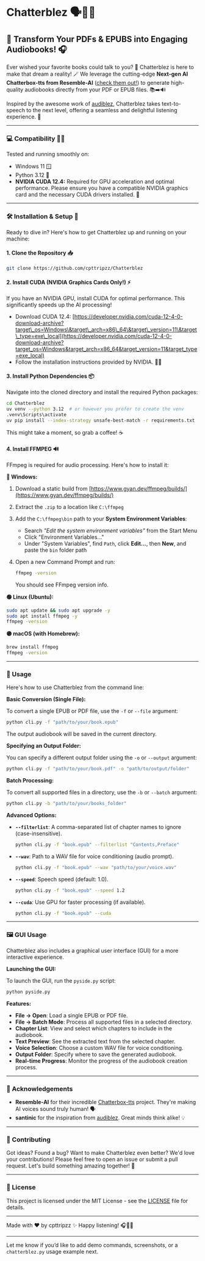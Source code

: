 # Chatterblez 🗣️📖✨

## 🚀 Transform Your PDFs & EPUBS into Engaging Audiobooks! 🎧

Ever wished your favorite books could talk to you? 🤩 Chatterblez is here to make that dream a reality! 🪄 We leverage the cutting-edge **Next-gen AI Chatterbox-tts from Resemble-AI** ([check them out!](https://github.com/resemble-ai/chatterbox)) to generate high-quality audiobooks directly from your PDF or EPUB files. 📚➡️🔊

Inspired by the awesome work of [audiblez](https://github.com/santinic/audiblez), Chatterblez takes text-to-speech to the next level, offering a seamless and delightful listening experience. 💖

---

### 💻 Compatibility 🧑‍💻

Tested and running smoothly on:

* Windows 11 🪟
* Python 3.12 🐍
* **NVIDIA CUDA 12.4:** Required for GPU acceleration and optimal performance. Please ensure you have a compatible NVIDIA graphics card and the necessary CUDA drivers installed. 🚀

---

### 🛠️ Installation & Setup 🚀

Ready to dive in? Here's how to get Chatterblez up and running on your machine:

#### 1. Clone the Repository 📥

```bash
git clone https://github.com/cpttripzz/Chatterblez
```

#### 2. Install CUDA (NVIDIA Graphics Cards Only!) ⚡️

If you have an NVIDIA GPU, install CUDA for optimal performance. This significantly speeds up the AI processing!

* Download CUDA 12.4:
  [https://developer.nvidia.com/cuda-12-4-0-download-archive?target\_os=Windows\&target\_arch=x86\_64\&target\_version=11\&target\_type=exe\_local](https://developer.nvidia.com/cuda-12-4-0-download-archive?target_os=Windows&target_arch=x86_64&target_version=11&target_type=exe_local)
* Follow the installation instructions provided by NVIDIA. 🧑‍💻

#### 3. Install Python Dependencies 📦

Navigate into the cloned directory and install the required Python packages:

```bash
cd Chatterblez
uv venv --python 3.12  # or however you prefer to create the venv
.venv\Scripts\activate
uv pip install --index-strategy unsafe-best-match -r requirements.txt
```

This might take a moment, so grab a coffee! ☕

#### 4. Install FFMPEG 🔊

FFmpeg is required for audio processing. Here's how to install it:

**🔵 Windows:**

1. Download a static build from [https://www.gyan.dev/ffmpeg/builds/](https://www.gyan.dev/ffmpeg/builds/)
2. Extract the `.zip` to a location like `C:\ffmpeg`
3. Add the `C:\ffmpeg\bin` path to your **System Environment Variables**:

   * Search *"Edit the system environment variables"* from the Start Menu
   * Click "Environment Variables..."
   * Under "System Variables", find `Path`, click **Edit...**, then **New**, and paste the `bin` folder path
4. Open a new Command Prompt and run:

   ```bash
   ffmpeg -version
   ```

   You should see FFmpeg version info.

**🟢 Linux (Ubuntu):**

```bash
sudo apt update && sudo apt upgrade -y
sudo apt install ffmpeg -y
ffmpeg -version
```

**🟣 macOS (with Homebrew):**

```bash
brew install ffmpeg
ffmpeg -version
```

---

### 🚀 Usage

Here's how to use Chatterblez from the command line:

**Basic Conversion (Single File):**

To convert a single EPUB or PDF file, use the `-f` or `--file` argument:

```bash
python cli.py -f "path/to/your/book.epub"
```

The output audiobook will be saved in the current directory.

**Specifying an Output Folder:**

You can specify a different output folder using the `-o` or `--output` argument:

```bash
python cli.py -f "path/to/your/book.pdf" -o "path/to/output/folder"
```

**Batch Processing:**

To convert all supported files in a directory, use the `-b` or `--batch` argument:

```bash
python cli.py -b "path/to/your/books_folder"
```

**Advanced Options:**

*   **`--filterlist`**: A comma-separated list of chapter names to ignore (case-insensitive).
    ```bash
    python cli.py -f "book.epub" --filterlist "Contents,Preface"
    ```
*   **`--wav`**: Path to a WAV file for voice conditioning (audio prompt).
    ```bash
    python cli.py -f "book.epub" --wav "path/to/your/voice.wav"
    ```
*   **`--speed`**: Speech speed (default: 1.0).
    ```bash
    python cli.py -f "book.epub" --speed 1.2
    ```
*   **`--cuda`**: Use GPU for faster processing (if available).
    ```bash
    python cli.py -f "book.epub" --cuda
    ```

---

### 🖼️ GUI Usage

Chatterblez also includes a graphical user interface (GUI) for a more interactive experience.

**Launching the GUI:**

To launch the GUI, run the `pyside.py` script:

```bash
python pyside.py
```

**Features:**

*   **File -> Open**: Load a single EPUB or PDF file.
*   **File -> Batch Mode**: Process all supported files in a selected directory.
*   **Chapter List**: View and select which chapters to include in the audiobook.
*   **Text Preview**: See the extracted text from the selected chapter.
*   **Voice Selection**: Choose a custom WAV file for voice conditioning.
*   **Output Folder**: Specify where to save the generated audiobook.
*   **Real-time Progress**: Monitor the progress of the audiobook creation process.

---

### 🙏 Acknowledgements

* **Resemble-AI** for their incredible [Chatterbox-tts](https://github.com/resemble-ai/chatterbox) project. They're making AI voices sound truly human! 🗣️
* **santinic** for the inspiration from [audiblez](https://github.com/santinic/audiblez). Great minds think alike! 💡

---

### 💌 Contributing

Got ideas? Found a bug? Want to make Chatterblez even better? We'd love your contributions! Please feel free to open an issue or submit a pull request. Let's build something amazing together! 🤝

---

### 📜 License

This project is licensed under the MIT License - see the [LICENSE](LICENSE) file for details.

---

Made with ❤️ by cpttripzz ✨
Happy listening! 🎧📖💖

---

Let me know if you’d like to add demo commands, screenshots, or a `chatterblez.py` usage example next.
